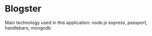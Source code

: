 # Blogster
Main technology used in this application: node.js express, passport, handlebars, mongodb
